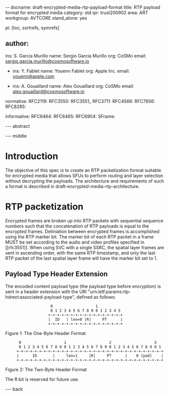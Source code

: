 --
docname: draft-encrypted-media-rtp-payload-format
title: RTP payload format for encrypted media
category: std
ipr: trust200902
area: ART
workgroup: AVTCORE
stand_alone: yes

pi: [toc, sortrefs, symrefs]

author:
-
  ins: S. Garcia Murillo
  name: Sergio Garcia Murillo
  org: CoSMo
  email: sergio.garcia.murillo@cosmosoftware.io

-
  ins: Y. Fablet
  name: Youenn Fablet
  org: Apple Inc.
  email: youenn@apple.com 
  
-
  ins: A. Gouaillard
  name: Alex Gouaillard
  org: CoSMo
  email: alex.gouaillard@cosmosoftware.io



normative:
  RFC2119:
  RFC3550:
  RFC3551_
  RFC3711:
  RFC4566:
  RFC7656:
  RFC8285:

informative:
  RFC6464:
  RFC6465:
  RFC6904:
  SFrame:

--- abstract



--- middle

Introduction
============

The objective of this spec is to create an RTP packetization format suitable for encrypted media that allows SFUs to perform routing and layer selection without decrypting the payloads.  The architecture and requirements of such a format is described in draft-encrypted-media-rtp-architecture.
 
RTP packetization
=======================

Encrypted frames are broken up into RTP packets with sequential sequence numbers such that the concatenation of RTP payloads is equal to the encrypted frames.  Deliniation between encrypted frames is accomplished using the RTP marker bit.  The marker bit of each RTP packet in a frame MUST be set according to the audio and video profiles specified in [[rfc3551]].  When using SVC with a single SSRC, the spatial layer frames are sent in ascending order, with the same RTP timestamp, and only the last RTP packet of the last spatial layer frame will have the marker bit set to 1.


Payload Type Header Extension
-----------------------------
The encoded content payload type (the payload type before encryption) is sent in a header extension with the URI "urn:ietf:params:rtp-hdrext:associated-payload-type", defined as follows:


```
                    0                   1
                    0 1 2 3 4 5 6 7 8 9 0 1 2 3 4 5
                   +-+-+-+-+-+-+-+-+-+-+-+-+-+-+-+-+
                   |  ID   | len=0 |R|     PT      |
                   +-+-+-+-+-+-+-+-+-+-+-+-+-+-+-+-+
```
Figure 1: The One-Byte Header Format

```
      0                   1                   2                   3
      0 1 2 3 4 5 6 7 8 9 0 1 2 3 4 5 6 7 8 9 0 1 2 3 4 5 6 7 8 9 0 1
     +-+-+-+-+-+-+-+-+-+-+-+-+-+-+-+-+-+-+-+-+-+-+-+-+-+-+-+-+-+-+-+-+
     |      ID       |     len=1     |R|     PT      |    0 (pad)    |
     +-+-+-+-+-+-+-+-+-+-+-+-+-+-+-+-+-+-+-+-+-+-+-+-+-+-+-+-+-+-+-+-+
```
Figure 2: The Two-Byte Header Format

The R bit is reserved for future use.

--- back
